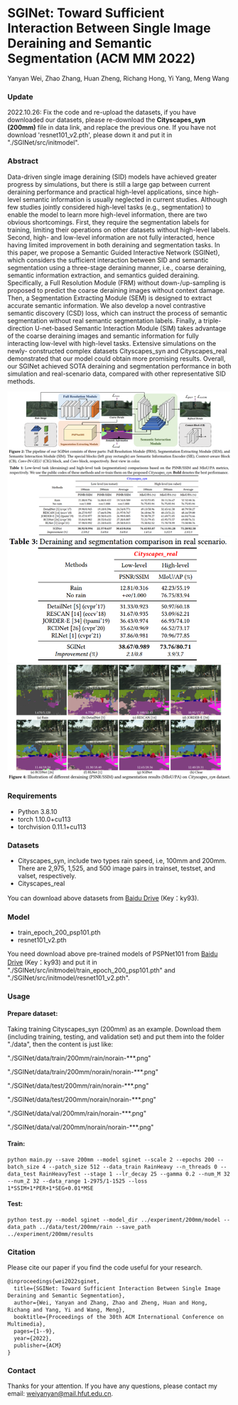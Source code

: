 # SGINet: Toward Sufficient Interaction Between Single Image Deraining and Semantic Segmentation (ACM MM 2022)
Yanyan Wei, Zhao Zhang, Huan Zheng, Richang Hong, Yi Yang, Meng Wang

### Update
2022.10.26: Fix the code and re-upload the datasets, if you have downloaded our datasets, please re-download the **Cityscapes_syn (200mm)** file in data link, and replace the previous one. If you have not download 'resnet101_v2.pth', please down it and put it in "./SGINet/src/initmodel".


### Abstract
Data-driven single image deraining (SID) models have achieved greater progress by simulations, but there is still a large gap between current deraining performance and practical high-level applications, since high-level semantic information is usually neglected in current studies. Although few studies jointly considered high-level tasks (e.g., segmentation) to enable the model to learn more high-level information, there are two obvious shortcomings. First, they require the segmentation labels for training, limiting their operations on other datasets without high-level labels. Second, high- and low-level information are not fully interacted, hence having limited improvement in both deraining and segmentation tasks. In this paper, we propose a Semantic Guided Interactive Network (SGINet), which considers the sufficient interaction between SID and semantic segmentation using a three-stage deraining manner, i.e., coarse deraining, semantic information extraction, and semantics guided deraining. Specifically, a Full Resolution Module (FRM) without down-/up-sampling is proposed to predict the coarse deraining images without context damage. Then, a Segmentation Extracting Module (SEM) is designed to extract accurate semantic information. We also develop a novel contrastive semantic discovery (CSD) loss, which can instruct the process of semantic segmentation without real semantic segmentation labels. Finally, a triple-direction U-net-based Semantic Interaction Module (SIM) takes advantage of the coarse deraining images and semantic information for fully interacting low-level with high-level tasks. Extensive simulations on the newly- constructed complex datasets Cityscapes_syn and Cityscapes_real demonstrated that our model could obtain more promising results. Overall, our SGINet achieved SOTA deraining and segmentation performance in both simulation and real-scenario data, compared with other representative SID methods. 

![image](https://github.com/OaDsis/SGINet/blob/main/figures/model.png)
![image](https://github.com/OaDsis/SGINet/blob/main/figures/table1.png)
![image](https://github.com/OaDsis/SGINet/blob/main/figures/table3.png)
![image](https://github.com/OaDsis/SGINet/blob/main/figures/illustration.png)

### Requirements
- Python 3.8.10
- torch 1.10.0+cu113
- torchvision 0.11.1+cu113

### Datasets
- Cityscapes_syn, include two types rain speed, i.e, 100mm and 200mm. There are 2,975, 1,525, and 500 image pairs in trainset, testset, and valset, respectively.
- Cityscapes_real

You can download above datasets from [Baidu Drive](https://pan.baidu.com/s/14Qj0ZX-SOcbKZFkqq12gcg) (Key：ky93).

### Model
- train_epoch_200_psp101.pth
- resnet101_v2.pth

You need download above pre-trained models of PSPNet101 from [Baidu Drive](https://pan.baidu.com/s/14Qj0ZX-SOcbKZFkqq12gcg) (Key：ky93) and put it in "./SGINet/src/initmodel/train_epoch_200_psp101.pth" and "./SGINet/src/initmodel/resnet101_v2.pth".

### Usage
#### Prepare dataset:
Taking training Cityscapes_syn (200mm) as an example. Download them (including training, testing, and validation set) and put them into the folder "./data", then the content is just like:

"./SGINet/data/train/200mm/rain/norain-***.png"

"./SGINet/data/train/200mm/norain/norain-***.png"

"./SGINet/data/test/200mm/rain/norain-***.png"

"./SGINet/data/test/200mm/norain/norain-***.png"

"./SGINet/data/val/200mm/rain/norain-***.png"

"./SGINet/data/val/200mm/norain/norain-***.png"
#### Train:
```
python main.py --save 200mm --model sginet --scale 2 --epochs 200 --batch_size 4 --patch_size 512 --data_train RainHeavy --n_threads 0 --data_test RainHeavyTest --stage 1 --lr_decay 25 --gamma 0.2 --num_M 32 --num_Z 32 --data_range 1-2975/1-1525 --loss 1*SSIM+1*PER+1*SEG+0.01*MSE
```
#### Test:
```
python test.py --model sginet --model_dir ../experiment/200mm/model --data_path ../data/test/200mm/rain --save_path ../experiment/200mm/results
```
### Citation
Please cite our paper if you find the code useful for your research.
```
@inproceedings{wei2022sginet,
  title={SGINet: Toward Sufficient Interaction Between Single Image Deraining and Semantic Segmentation},
  author={Wei, Yanyan and Zhang, Zhao and Zheng, Huan and Hong, Richang and Yang, Yi and Wang, Meng},
  booktitle={Proceedings of the 30th ACM International Conference on Multimedia},
  pages={1--9},
  year={2022},
  publisher={ACM}
}
```

### Contact
Thanks for your attention. If you have any questions, please contact my email: weiyanyan@mail.hfut.edu.cn. 
